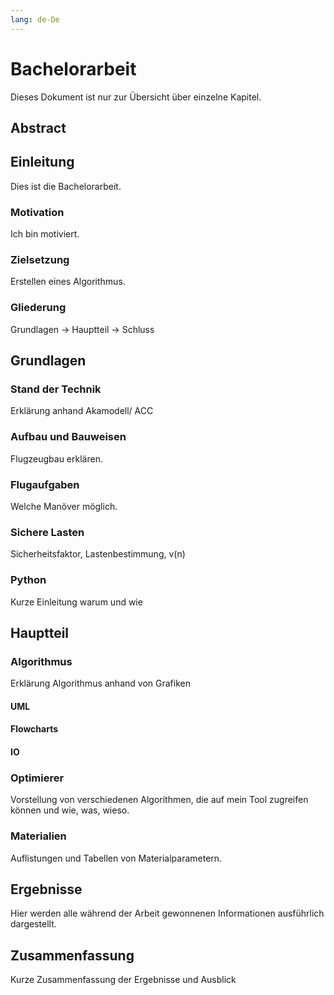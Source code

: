 ```yaml
---
lang: de-De
---
```

# Bachelorarbeit

Dieses Dokument ist nur zur Übersicht über einzelne Kapitel.

## Abstract

## Einleitung

Dies ist die Bachelorarbeit.

### Motivation

Ich bin motiviert.

### Zielsetzung

Erstellen eines Algorithmus.

### Gliederung

Grundlagen → Hauptteil → Schluss

## Grundlagen

### Stand der Technik

Erklärung anhand Akamodell/ ACC

### Aufbau und Bauweisen

Flugzeugbau erklären.

### Flugaufgaben

Welche Manöver möglich.

### Sichere Lasten

Sicherheitsfaktor, Lastenbestimmung, v(n)

### Python

Kurze Einleitung warum und wie

## Hauptteil

### Algorithmus

Erklärung Algorithmus anhand von Grafiken

#### UML

#### Flowcharts

#### IO

### Optimierer

Vorstellung von verschiedenen Algorithmen, die auf mein Tool zugreifen können und wie, was, wieso.

### Materialien

Auflistungen und Tabellen von Materialparametern.

## Ergebnisse

Hier werden alle während der Arbeit gewonnenen Informationen ausführlich dargestellt.

## Zusammenfassung

Kurze Zusammenfassung der Ergebnisse und Ausblick